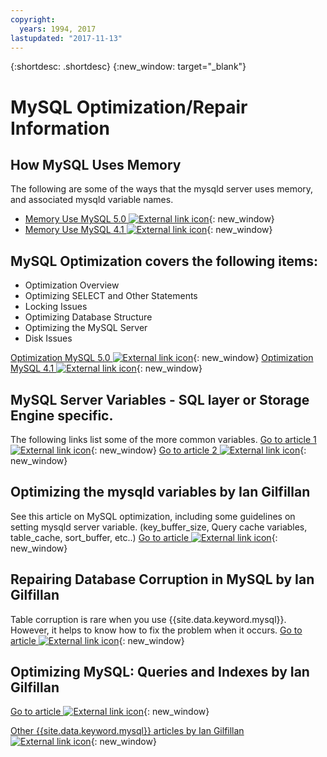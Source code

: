 ```yaml
---
copyright:
  years: 1994, 2017
lastupdated: "2017-11-13"
---
```


{:shortdesc: .shortdesc}
{:new_window: target="_blank"}

# MySQL Optimization/Repair Information

## How MySQL Uses Memory 
The following are some of the ways that the mysqld server uses memory, and associated mysqld variable names.
* [Memory Use MySQL 5.0 ![External link icon](../../icons/launch-glyph.svg "External link icon")](http://dev.mysql.com/doc/refman/5.0/en/memory-use.html){: new_window}
* [Memory Use MySQL 4.1 ![External link icon](../../icons/launch-glyph.svg "External link icon")](http://dev.mysql.com/doc/refman/4.1/en/memory-use.html){: new_window}

## MySQL Optimization covers the following items:
- Optimization Overview
- Optimizing SELECT and Other Statements
- Locking Issues
- Optimizing Database Structure
- Optimizing the MySQL Server
- Disk Issues

[Optimization MySQL 5.0 ![External link icon](../../icons/launch-glyph.svg "External link icon")](http://dev.mysql.com/doc/refman/5.0/en/optimization.html){: new_window}
[Optimization MySQL 4.1 ![External link icon](../../icons/launch-glyph.svg "External link icon")](http://dev.mysql.com/doc/refman/4.1/en/optimization.html){: new_window}

## MySQL Server Variables - SQL layer or Storage Engine specific.
The following links list some of the more common variables.
[Go to article 1 ![External link icon](../../icons/launch-glyph.svg "External link icon")](http://www.mysqlperformanceblog.com/2006/06/08/mysql-server-variables-sql-layer-or-storage-engine-specific/){: new_window}
[Go to article 2 ![External link icon](../../icons/launch-glyph.svg "External link icon")](http://forge.mysql.com/wiki/ServerVariables){: new_window}

## Optimizing the mysqld variables by Ian Gilfillan
See this article on MySQL optimization, including some guidelines on setting mysqld server variable.
(key_buffer_size, Query cache variables, table_cache, sort_buffer, etc..)
[Go to article ![External link icon](../../icons/launch-glyph.svg "External link icon")](http://www.databasejournal.com/features/mysql/article.php/3367871){: new_window}

## Repairing Database Corruption in MySQL by Ian Gilfillan
Table corruption is rare when you use {{site.data.keyword.mysql}}. However, it helps to know how to fix the problem when it occurs.
[Go to article ![External link icon](../../icons/launch-glyph.svg "External link icon")](http://www.databasejournal.com/features/mysql/article.php/3300511){: new_window}

## Optimizing MySQL: Queries and Indexes by Ian Gilfillan
<!--The database is too slow. Queries are queuing up, backlogs growing, users being refused connection. Management is ready to spend millions on "upgrading" to some other system, when the problem is really that MySQL is simply not being used properly. Badly defined or non-existent indexes are one of the primary reasons for poor performance, and fixing these can often lead to phenomenal improvements.-->
[Go to article ![External link icon](../../icons/launch-glyph.svg "External link icon")](http://www.databasejournal.com/features/mysql/article.php/1382791){: new_window}

[Other {{site.data.keyword.mysql}} articles by Ian Gilfillan ![External link icon](../../icons/launch-glyph.svg "External link icon")](http://www.databasejournal.com/article.php/1474351){: new_window}
